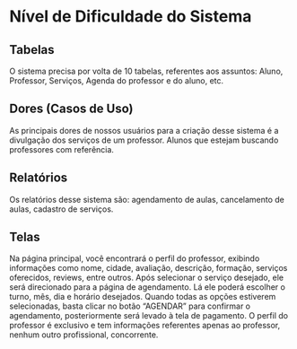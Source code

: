 # Nível de Dificuldade do Sistema

## Tabelas
O sistema precisa por volta de 10 tabelas, referentes aos assuntos: Aluno, Professor, Serviços, Agenda do professor e do aluno, etc.

## Dores (Casos de Uso)
As principais dores de nossos usuários para a criação desse sistema é a divulgação dos serviços de um professor. Alunos que estejam buscando professores com referência.

## Relatórios
Os relatórios desse sistema são: agendamento de aulas, cancelamento de aulas, cadastro de serviços.

## Telas
Na página principal, você encontrará o perfil do professor, exibindo informações como nome, cidade, avaliação, descrição, formação, serviços oferecidos, reviews, entre outros. Após selecionar o serviço desejado, ele será direcionado para a página de agendamento. Lá ele poderá escolher o turno, mês, dia e horário desejados. Quando todas as opções estiverem selecionadas, basta clicar no botão “AGENDAR” para confirmar o agendamento, posteriormente será levado à tela de pagamento. O perfil do professor é exclusivo e tem informações referentes apenas ao professor, nenhum outro profissional, concorrente.
